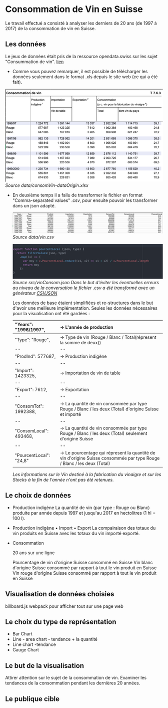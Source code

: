 # Consommation de Vin en Suisse

Le travail effectué a consisté à analyser les derniers de 20 ans (de 1997 à 2017) de la consommation de vin en Suisse.


## Les données

Le jeux de données était pris de la ressource opendata.swiss sur les sujet "Consummation de vin".
 [lien](https://opendata.swiss/fr/dataset/weinverbrauch1)

 - Comme vous pouvez remarquer, il est possible de télécharger les données seulement dans le format .xls depuis le site web (ce qui a été fait).

  ![fichier '.xls'](https://github.com/Aksumiron/projet-VisDon/blob/master/img/consomVinExel.png)
  *Source data/consomVin-dataOrigin.xlsx*


 - En deuxième temps il a fallu de transformer le fichier en format "Comma-separated values" .csv, pour ensuite pouvoir les transformer dans un json adapté.

   ![Le fichier modifié et converti en .csv](https://github.com/Aksumiron/projet-VisDon/blob/master/img/consomVinCsv.png)
   *Source data/vin.csv*

   ![Le fichier '.json' après la conversion](https://github.com/Aksumiron/projet-VisDon/blob/master/img/exJson.png)
   *Source src/vinConsom.json*
   *Dans le but d'éviter les éventuelles erreurs au niveau de la conversation le fichier .csv a été transformé avec un générateur [CSVJSON](https://www.csvjson.com/csv2json)*


   Les données de base étaient simplifiées et re-structures dans le but d'avoir une meilleure implémentation.
   Seules les données nécessaires pour la visualisation ont été gardées :


   | "Years": "1996/1997", | -> L'année de production|
   |--|--|
   |  "Type": "Rouge",     |  -> Type de vin (Rouge / Blanc / Total(répresent la somme de deux))|
   |--|--|
   |   "ProdInd": 577687,     |  -> Production indigène|
   |--|--|
   |    "Import": 1423325,     |   -> Importation de vin de table|
   |--|--|
   |    "Export": 7612,    |   -> Exportation|
   |--|--|
   |    "ConsomTot": 1992388,      |  -> La quantité de vin consommée par type Rouge / Blanc / les deux (Total) d'origine Suisse et importé|
   |--|--|
   |    "ConsomLocal": 493468,      |  -> La quantité de vin consommée par type Rouge / Blanc / les deux (Total) seulement d'origine Suisse|
   |--|--|
   |    "PourcentLocal": "24,8"      |  -> Le pourcentage qui répresent la quantité de vin d'origine Suisse consommée par type Rouge / Blanc / les deux (Total)|







   *Les informations sur le Vin destiné à la fabrication du vinaigre et sur les Stocks à la fin de l'année n'ont pas été retenues.*

## Le choix de données


  - Production indigène
    La quantité de vin (par type : Rouge ou Blanc) produite par année depuis 1997 et jusqu'au 2017 en hectolitres (1 hl = 100 l).
  - Production indigène • Import • Export
    La compairaison des totaux du vin produits en Suisse avec les totaux du vin importé exporté.
  - Consommation

    20 ans sur une ligne

    Pourcentage de vin d'origine Suisse consommé en Suisse
    Vin blanc d'origine Suisse consommé par rapport à tout le vin produit en Suisse
    Vin rouge d'origine Suisse consommé par rapport à tout le vin produit en Suisse

## Visualisation de données choisies

billboard.js
webpack pour afficher tout sur une page web


## Le choix du type de représentation

- Bar Chart
- Line - area chart  - tendance + la quantité
- Line chart -tendance
- Gauge Chart

## Le but de la visualisation

Attirer attention sur le sujet de la consommation de vin.
Examiner les tendances de la consommation pendant les dernières 20 années.

##  Le publique cible
